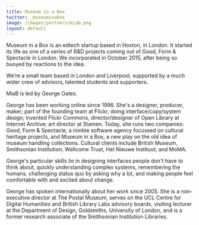 ```yaml
---
title: Museum in a Box
twitter: _museuminabox
image: /images/partners/miab.png
layout: default
---
```

Museum in a Box is an edtech startup based in Hoxton, in London. It started its
life as one of a series of R&D projects coming out of Good, Form & Spectacle in
London. We incorporated in October 2015, after being so buoyed by reactions to
the idea.

We’re a small team based in London and Liverpool, supported by a much wider crew
of advisors, talented students and supporters.

MiaB is led by George Oates.

George has been working online since 1996. She's a designer, producer, maker; part of the founding team at Flickr, doing interface/copy/system design; invented Flickr Commons, director/designer of Open Library at Internet Archive; art director at Stamen. Today, she runs two companies: Good, Form & Spectacle, a nimble software agency focussed on cultural heritage projects, and Museum in a Box, a new play on the old idea of museum handling collections. Cultural clients include British Museum, Smithsonian Institution, Wellcome Trust, Het Nieuwe Instituut, and MoMA.

George's particular skills lie in designing interfaces people don't have to think about, quickly understanding complex systems, remembering the humans, challenging status quo by asking why a lot, and making people feel comfortable with and excited about change.

George has spoken internationally about her work since 2005. She is a non-executive director at The Postal Museum, serves on the UCL Centre for Digital Humanities and British Library Labs advisory boards, visiting lecturer at the Department of Design, Goldsmiths, University of London, and is a former research associate of the Smithsonian Institution Libraries.
